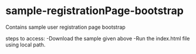 # sample-registrationPage-bootstrap
Contains sample user registration page bootstrap

steps to access:
-Download the sample given above
-Run the index.html file using local path.

